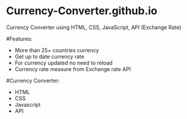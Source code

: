# Currency-Converter.github.io
Currency Converter using HTML, CSS, JavaScript, API (Exchange Rate)

#Features:
- More than 25+ countries currency
- Get up to date currency rate
- For currency updated no need to reload
- Currency rate measure from Exchange rate API

#Currency Converter:
- HTML
- CSS
- Javascript
- API

